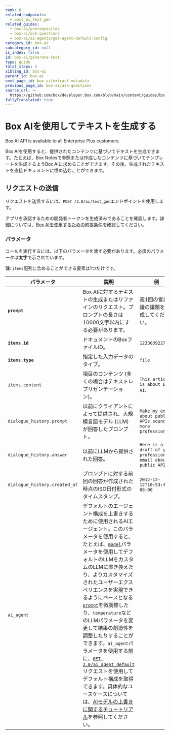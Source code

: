 ```yaml
---
rank: 6
related_endpoints:
  - post_ai_text_gen
related_guides:
  - box-ai/prerequisites
  - box-ai/ask-questions
  - box-ai/ai-agents/get-agent-default-config
category_id: box-ai
subcategory_id: null
is_index: false
id: box-ai/generate-text
type: guide
total_steps: 5
sibling_id: box-ai
parent_id: box-ai
next_page_id: box-ai/extract-metadata
previous_page_id: box-ai/ask-questions
source_url: >-
  https://github.com/box/developer.box.com/blob/main/content/guides/box-ai/generate-text.md
fullyTranslated: true
---
```

# Box AIを使用してテキストを生成する

<Message type="notice">

Box AI API is available to all Enterprise Plus customers.

</Message>

Box AIを使用すると、提供されたコンテンツに基づいてテキストを生成できます。たとえば、Box Notesで参照または作成したコンテンツに基づいてテンプレートを生成するようBox AIに求めることができます。その後、生成されたテキストを直接ドキュメントに埋め込むことができます。

## リクエストの送信

リクエストを送信するには、`POST /2.0/ai/text_gen`エンドポイントを使用します。

アプリを承認するための開発者トークンを生成済みであることを確認します。詳細については、[Box AIを使用するための前提条件][prereq]を確認してください。

<Samples id="post_ai_text_gen">

</Samples>

### パラメータ

コールを実行するには、以下のパラメータを渡す必要があります。必須のパラメータは**太字**で示されています。

**注**: `items`配列に含めることができる要素は1つだけです。

| パラメータ                         | 説明                                                                                                                                                                                                                                                                                                                                                                                        | 例                                                               |
| ----------------------------- | ----------------------------------------------------------------------------------------------------------------------------------------------------------------------------------------------------------------------------------------------------------------------------------------------------------------------------------------------------------------------------------------- | --------------------------------------------------------------- |
| **`prompt`**                  | Box AIに対するテキストの生成またはリファインのリクエスト。プロンプトの長さは10000文字以内にする必要があります。                                                                                                                                                                                                                                                                                                                             | 週1回の営業会議の議題を作成してください。                                           |
| **`items.id`**                | ドキュメントのBoxファイルID。                                                                                                                                                                                                                                                                                                                                                                         | `1233039227512`                                                 |
| **`items.type`**              | 指定した入力データのタイプ。                                                                                                                                                                                                                                                                                                                                                                            | `file`                                                          |
| `items.content`               | 項目のコンテンツ (多くの場合はテキストレプリゼンテーション)。                                                                                                                                                                                                                                                                                                                                                          | `This article is about Box AI`.                                 |
| `dialogue_history.prompt`     | 以前にクライアントによって提供され、大規模言語モデル (LLM) が回答したプロンプト。                                                                                                                                                                                                                                                                                                                                              | `Make my email about public APIs sound more professional`       |
| `dialogue_history.answer`     | 以前にLLMから提供された回答。                                                                                                                                                                                                                                                                                                                                                                          | `Here is a draft of your professional email about public APIs.` |
| `dialogue_history.created_at` | プロンプトに対する前回の回答が作成された時点のISO日付形式のタイムスタンプ。                                                                                                                                                                                                                                                                                                                                                   | `2012-12-12T10:53:43-08:00`                                     |
| `ai_agent`                    | デフォルトのエージェント構成を上書きするために使用されるAIエージェント。このパラメータを使用すると、たとえば、[`model`][model-param]パラメータを使用してデフォルトのLLMをカスタムのLLMに置き換えたり、よりカスタマイズされたユーザーエクスペリエンスを実現できるようにベースとなる[`prompt`][prompt-param]を微調整したり、`temperature`などのLLMパラメータを変更して結果の創造性を調整したりすることができます。`ai_agent`パラメータを使用する前に、[`GET 2.0/ai_agent_default`][agent]リクエストを使用してデフォルト構成を取得できます。具体的なユースケースについては、[AIモデルの上書きに関するチュートリアル][overrides]を参照してください。 |                                                                 |

[prereq]: g://box-ai/prerequisites

[agent]: e://get_ai_agent_default

[model-param]: r://ai_agent_text_gen#param_basic_gen_model

[prompt-param]: r://ai_agent_text_gen#param_basic_gen_prompt_template

[overrides]: g://box-ai/ai-agents/overrides-tutorial
